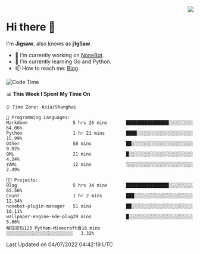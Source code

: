 <a href="#">
  <img align="right" src="https://github-readme-stats.vercel.app/api?username=j1g5awi&count_private=true&show_icons=true&title_color=80070B&text_color=B3B3B3&bg_color=212121&icon_color=80070B" />
</a>

# Hi there 👋

I'm **Jigsaw**, also knows as **j1g5aw**.

- 🔭 I’m currently working on [NoneBot](https://github.com/nonebot).
- 🌱 I’m currently learning Go and Python.
- 📫 How to reach me: [Blog](https://blog.maddestroyer.xyz/).

<!--START_SECTION:waka-->
![Code Time](http://img.shields.io/badge/Code%20Time-0%20secs-blue)

📊 **This Week I Spent My Time On** 

```text
⌚︎ Time Zone: Asia/Shanghai

💬 Programming Languages: 
Markdown                 5 hrs 26 mins       ████████████████░░░░░░░░░   64.06% 
Python                   1 hr 21 mins        ████░░░░░░░░░░░░░░░░░░░░░   15.99% 
Other                    50 mins             ██░░░░░░░░░░░░░░░░░░░░░░░   9.92% 
QML                      21 mins             █░░░░░░░░░░░░░░░░░░░░░░░░   4.24% 
YAML                     12 mins             ░░░░░░░░░░░░░░░░░░░░░░░░░   2.49%

🐱‍💻 Projects: 
Blog                     5 hrs 34 mins       ████████████████░░░░░░░░░   65.56% 
Count                    1 hr 2 mins         ███░░░░░░░░░░░░░░░░░░░░░░   12.34% 
nonebot-plugin-manager   51 mins             ██░░░░░░░░░░░░░░░░░░░░░░░   10.11% 
wallpaper-engine-kde-plug29 mins             █░░░░░░░░░░░░░░░░░░░░░░░░   5.86% 
解压密码123 Python-Minecraft自16 mins             ░░░░░░░░░░░░░░░░░░░░░░░░░   3.32%

```


 Last Updated on 04/07/2022 04:42:19 UTC
<!--END_SECTION:waka-->
